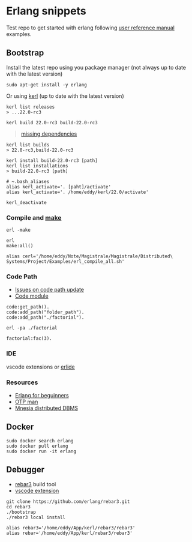 # Erlang snippets

Test repo to get started with erlang following [user reference manual](http://erlang.org/doc/reference_manual/users_guide.html) examples.


## Bootstrap

Install the latest repo using you package manager (not always up to date with the latest version)

```
sudo apt-get install -y erlang
```

Or using [kerl](https://github.com/kerl/kerl) (up to date with the latest version)


```
kerl list releases
> ...22.0-rc3

kerl build 22.0-rc3 build-22.0-rc3
```

> [missing dependencies](https://github.com/asdf-vm/asdf-erlang/issues/83)

```
kerl list builds
> 22.0-rc3,build-22.0-rc3

kerl install build-22.0-rc3 [path]
kerl list installations
> build-22.0-rc3 [path]

# ~.bash_aliases
alias kerl_activate='. [paht]/activate'
alias kerl_activate='. /home/eddy/kerl/22.0/activate'

kerl_deactivate
```


### Compile and [make](http://erlang.org/doc/man/make.html#all-0) 

```
erl -make

erl
make:all()

alias cerl='/home/eddy/Note/Magistrale/Magistrale/Distributed\ Systems/Project/Examples/erl_compile_all.sh'
```


### Code Path

* [Issues on code path update](https://stackoverflow.com/questions/20570508/whats-the-difference-between-codeadd-path-and-using-pa-on-the-command-line)
* [Code module](http://erlang.org/doc/man/code.html)

```
code:get_path().
code:add_path("folder_path").
code:add_path("./factorial").

erl -pa ./factorial

factorial:fac(3).     
```


### IDE

vscode extensions or [erlide](https://erlide.org/)


### Resources

* [Erlang for beguinners](https://www.tutorialspoint.com/erlang/erlang_modules.htm)
* [OTP man](http://erlang.org/doc/man/)
* [Mnesia distributed DBMS](http://erlang.org/doc/man/mnesia.html)

## Docker

```
sudo docker search erlang
sudo docker pull erlang
sudo docker run -it erlang
```

## Debugger

* [rebar3](https://github.com/erlang/rebar3) build tool
* [vscode extension](https://marketplace.visualstudio.com/items?itemName=pgourlain.erlang)

```
git clone https://github.com/erlang/rebar3.git
cd rebar3
./bootstrap
./rebar3 local install

alias rebar3='/home/eddy/App/kerl/rebar3/rebar3'
alias rebar='/home/eddy/App/kerl/rebar3/rebar3'
```